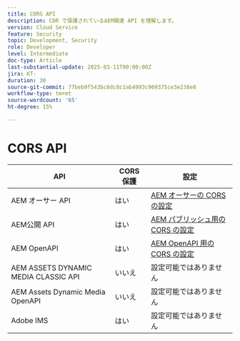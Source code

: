 ```yaml
---
title: CORS API
description: COR で保護されているAEM関連 API を理解します。
version: Cloud Service
feature: Security
topic: Development, Security
role: Developer
level: Intermediate
doc-type: Article
last-substantial-update: 2025-03-11T00:00:00Z
jira: KT-
duration: 30
source-git-commit: 77beb9f543bc6dc8c1ab4993c969375ce3e238e8
workflow-type: tm+mt
source-wordcount: '65'
ht-degree: 15%

---
```


# CORS API



| API | CORS 保護 | 設定 |
| --- | --- | --- |
| AEM オーサー API | はい | [AEM オーサーの CORS の設定 ](#configure-cors-for-aem-author) |
| AEM公開 API | はい | [AEM パブリッシュ用の CORS の設定 ](#configure-cors-for-aem-publish) |
| AEM OpenAPI | はい | [AEM OpenAPI 用の CORS の設定 ](#configure-cors-for-aem-openapis) |
| AEM ASSETS DYNAMIC MEDIA CLASSIC API | いいえ | 設定可能ではありません |
| AEM Assets Dynamic Media OpenAPI | いいえ | 設定可能ではありません |
| Adobe IMS | はい | 設定可能ではありません |
